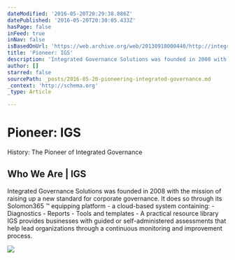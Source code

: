 ```yaml
---
dateModified: '2016-05-20T20:29:38.086Z'
datePublished: '2016-05-20T20:30:05.433Z'
hasPage: false
inFeed: true
inNav: false
isBasedOnUrl: 'https://web.archive.org/web/20130918000440/http://integratedgovernance.com/about/mission/'
title: 'Pioneer: IGS'
description: 'Integrated Governance Solutions was founded in 2008 with the mission of raising up a new standard for corporate governance. It does so through its Solomon365 ™ equipping platform - a cloud-based system containing: - Diagnostics - Reports - Tools and templates - A practical resource library IGS provides businesses with guided or self-administered assessments that help lead organizations through a continuous monitoring and improvement process.'
author: []
starred: false
sourcePath: _posts/2016-05-20-pioneering-integrated-governance.md
_context: 'http://schema.org'
_type: Article

---
```

# Pioneer: IGS

History: The Pioneer of Integrated Governance

<article style=""><h1>Who We Are | IGS</h1><p>Integrated Governance Solutions was founded in 2008 with the mission of raising up a new standard for corporate governance. It does so through its Solomon365 ™ equipping platform - a cloud-based system containing: - Diagnostics - Reports - Tools and templates - A practical resource library IGS provides businesses with guided or self-administered assessments that help lead organizations through a continuous monitoring and improvement process.</p><img src="https://web.archive.org/web/20130918000440im_/http://integratedgovernance.com/wp-content/themes/twentyeleven/images/logo.png" /></article>